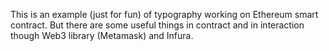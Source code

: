 This is an example (just for fun) of typography working on Ethereum smart contract.
But there are some useful things in contract and in interaction though Web3 library (Metamask) and Infura.
